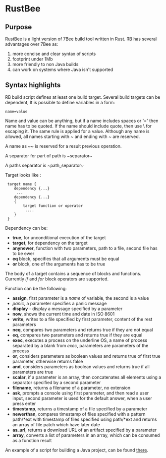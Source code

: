 # RustBee

## Purpose
RustBee is a light version of 7Bee build tool written in Rust. RB has several
advantages over 7Bee as:
1. more concise and clear syntax of scripts
2. footprint under 1Mb
3. more friendly to non Java builds
4. can work on systems where Java isn't supported

## Syntax highlights
RB build script defines at least one build target. Several build
targets can be dependent, It is possible to define variables in a form:

    name=value

Name and value can be anything, but if a name includes spaces or '=' then
name has to be quoted. If the name should include quote, then use \ for escaping it.
The same rule is applied for a value. Although any name is allowed, all names starting with
*~* and ending with *~* are reserved.

A name as ~~ is reserved for a result previous operation.

A separator for part of path is ~separator~

A paths separator is ~path_separator~


Target looks like :
    
     target name {
        dependency {...}
         ...
        dependency {...}
        {
            target function or operator
             ....
        }
     }

Dependency can be:

- **true**, for unconditional execution of the target
- **target**, for dependency on the target
- **anynewer**, function with two parameters, path to a file, second file has to be ewer
- **eq** block, specifies that all arguments must be equal
- **or** block, one of the arguments has to be true

The body of a target contains a sequence of blocks and functions. 
Currently *if* and *for* block operators are supported.

Function can be the following:
- **assign**, first parameter is a *name* of variable, the second is a value
- *panic*, a parameter specifies a panic message
- **display** - display a message specified by a parameter
- **now**, shows the current time and date in ISO 8601
- **write**, writes to a file specified by first parameter, content of the rest parameters
- **neq**,  compares two parameters and returns true if they are not equal
- **eq**, compares two parameters and returns true if they are equal
- **exec**, executes a process on the underline OS, a name of process separated by a blank from *exec*, 
parameters are parameters of the process
- **or**, considers parameters as boolean values and returns true of first true parameter,
otherwise returns false
- **and**, considers parameters as boolean values and returns true if all parameters are true
- **scalar**, if a parameter is an array, then concatenates all elements using a separator specified by a second parameter 
- **filename**, returns a filename of a parameter, no extension
- **ask**, prompts a console using first parameter, and then read a user input, second parameter is used for the default answer, when a user press enter
- **timestamp**, returns a timestamp of a file specified by a parameter
- **newerthan**, compares timestamp of files specified with a pattern path/*ext with timestamp of files specified using path/*ext and
returns an array of file patch which have later date
- **as_url**, returns a download URL of an artifact specified by a parameter
- **array**, converts a list of parameters in an array, which can be consumed as a function result

An example of a script for building a Java project, can be found [there](https://github.com/drogatkin/JustDSD/blob/master/bee-java.rb).
